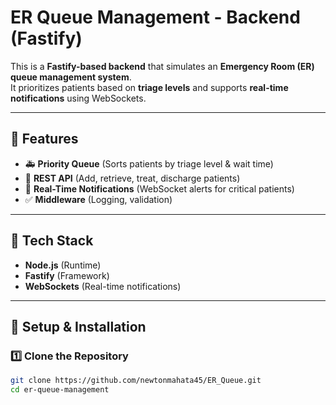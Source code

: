 # ER Queue Management - Backend (Fastify)

This is a **Fastify-based backend** that simulates an **Emergency Room (ER) queue management system**.  
It prioritizes patients based on **triage levels** and supports **real-time notifications** using WebSockets.

---

## 📌 Features
- 🚑 **Priority Queue** (Sorts patients by triage level & wait time)
- 🔄 **REST API** (Add, retrieve, treat, discharge patients)
- 📡 **Real-Time Notifications** (WebSocket alerts for critical patients)
- ✅ **Middleware** (Logging, validation)

---

## 📌 Tech Stack
- **Node.js** (Runtime)
- **Fastify** (Framework)
- **WebSockets** (Real-time notifications)

---

## 🚀 Setup & Installation

### **1️⃣ Clone the Repository**
```sh
git clone https://github.com/newtonmahata45/ER_Queue.git
cd er-queue-management
